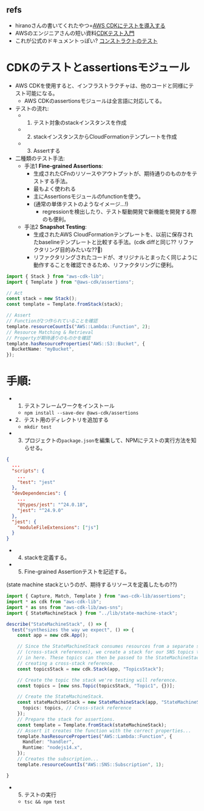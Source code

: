 ## refs

- hiranoさんの書いてくれたやつ=[AWS CDKにテストを導入する](https://zenn.dev/enterrocken/articles/e60a2f267f385b#%E3%81%82%E3%81%A8%E6%9B%B8%E3%81%8D)
- AWSのエンジニアさんの短い資料[CDKテスト入門](https://pages.awscloud.com/rs/112-TZM-766/images/CDK%E3%81%A7%E3%82%82%E3%83%86%E3%82%B9%E3%83%88%E3%81%8C%E3%81%97%E3%81%9F%E3%81%84.pdf)
- これが公式のドキュメントっぽい? [コンストラクトのテスト](https://docs.aws.amazon.com/ja_jp/cdk/v2/guide/testing.html)

# CDKのテストとassertionsモジュール

- AWS CDKを使用すると、インフラストラクチャは、他のコードと同様にテスト可能になる。
  - AWS CDKのassertionsモジュールは全言語に対応してる。
- テストの流れ:
  - 1. テスト対象のstackインスタンスを作成
  - 2. stackインスタンスからCloudFormationテンプレートを作成
  - 3. Assertする
- 二種類のテスト手法:
  - 手法1 **Fine-grained Assertions**:
    - 生成されたCFnのリソースやアウトプットが、期待通りのものかをテストする手法。
    - 最もよく使われる
    - 主にAssertionsモジュールのfunctionを使う。
    - (通常の単体テストのようなイメージ...!)
      - regressionを検出したり、テスト駆動開発で新機能を開発する際のも便利。
  - 手法2 **Snapshot Testing**:
    - 生成されたAWS CloudFormationテンプレートを、以前に保存されたbaselineテンプレートと比較する手法。(cdk diffと同じ?? リファクタリング目的みたいな??:thinking:)
    - リファクタリングされたコードが、オリジナルとまったく同じように動作することを確認できるため、リファクタリングに便利。

```typescript
import { Stack } from "aws-cdk-lib";
import { Template } from "@aws-cdk/assertions";

// Act
const stack = new Stack();
const template = Template.fromStack(stack);

// Assert
// Functionが2つ作られていることを確認
template.resourceCountIs("AWS::Lambda::Function", 2);
// Resource Matching & Retrieval
// Propertyが期待通りのものかを確認
template.hasResourceProperties("AWS::S3::Bucket", {
  BucketName: "myBucket",
});
```

# 手順:

- 1. テストフレームワークをインストール
  - `npm install --save-dev @aws-cdk/assertions`
- 2．テスト用のディレクトリを追加する
  - `mkdir test`
- 3. プロジェクトの`package.json`を編集して、NPMにテストの実行方法を知らせる。

```json
{
  ...
  "scripts": {
    ...
    "test": "jest"
  },
  "devDependencies": {
    ...
    "@types/jest": "^24.0.18",
    "jest": "^24.9.0"
  },
  "jest": {
    "moduleFileExtensions": ["js"]
  }
}
```

- 4. stackを定義する。
- 5. Fine-grained Assertionテストを記述する。

(state machine stackというのが、期待するリソースを定義したもの??)

```typescript
import { Capture, Match, Template } from "aws-cdk-lib/assertions";
import * as cdk from "aws-cdk-lib";
import * as sns from "aws-cdk-lib/aws-sns";
import { StateMachineStack } from "../lib/state-machine-stack";

describe("StateMachineStack", () => {
  test("synthesizes the way we expect", () => {
    const app = new cdk.App();

    // Since the StateMachineStack consumes resources from a separate stack
    // (cross-stack references), we create a stack for our SNS topics to live
    // in here. These topics can then be passed to the StateMachineStack later,
    // creating a cross-stack reference.
    const topicsStack = new cdk.Stack(app, "TopicsStack");

    // Create the topic the stack we're testing will reference.
    const topics = [new sns.Topic(topicsStack, "Topic1", {})];

    // Create the StateMachineStack.
    const stateMachineStack = new StateMachineStack(app, "StateMachineStack", {
      topics: topics, // Cross-stack reference
    });
    // Prepare the stack for assertions.
    const template = Template.fromStack(stateMachineStack);
    // Assert it creates the function with the correct properties...
    template.hasResourceProperties("AWS::Lambda::Function", {
      Handler: "handler",
      Runtime: "nodejs14.x",
    });
    // Creates the subscription...
    template.resourceCountIs("AWS::SNS::Subscription", 1);

}
```

- 5. テストの実行
  - `tsc && npm test`

